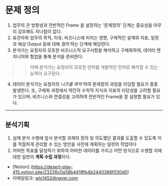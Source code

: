 **문제 정의**
=========
1. 업무의 큰 방향성과 전반적인 *Frame* 을 설정하는 '문제정의' 단계는 중요성을 아무리 강조해도 지나침이 없다.
2. 유관자와 업무의 목적, 이유, 비즈니스에 미치는 영향, 구체적인 설계와 지표, 일정과 예상 Output 등에 대해 *협의* 하는 단계에 해당한다.
3. 분석가는 요청자의 모호한 비즈니스적 요구사항을 해석하고 구체화하여, 데이터 엔지니어와 협업을 통해 분석을 준비한다.
>	> 이때 분석가는 요청자의 모호한 언어를 개발적인 언어로 해석할 수 있는 능력이 요구된다.
4. 데이터 분석가는 요청자의 *니즈를 파악* 하여 문제정의 과정을 리딩할 필요가 종종 발생한다.
또, 구체화 과정에서 약간의 수학적 지식과 지표의 타당성을 고려할 필요가 있으며, 비즈니스와 연결성을 고려하여 전반적인 Frame을 잘 설정할 필요가 있다.
***
**분석기획**
------------
1. 실제 분석 수행에 앞서 분석할 과제의 정의 및 의도했던 결과를 도출할 수 있도록 이를 적절하게 관리할 수 있는 방안을 사전에 계획하는 일련의 작업이다
2. 어떠한 목표를 달성하기 위하여 어떠한 데이터를 가지고 어떤 방식으로 수행할 지에 대한 일련의 **계획 수립 과정**이다.

* [Notion] (https://desert-play-415.notion.site/23226c0a58b4419fb4b2440386f030d0)
* 이메일링크: <wls1452@naver.com>
